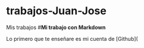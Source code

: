 # trabajos-Juan-Jose
Mis trabajos
#**Mi trabajo con Markdown**

Lo primero que te enseñare es mi cuenta de [Github](
